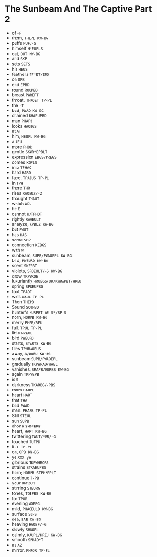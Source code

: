 # The Sunbeam And The Captive Part 2

* of `-F`
* them, `THEPL KW-BG`
* puffs `PUF/-S`
* himself `H*EUPLS`
* out, `OUT KW-BG`
* and `SKP`
* sets `SETS`
* his `HEUS`
* feathers `TP*ET/ERS`
* on `OPB`
* end `EPBD`
* round `ROUPBD`
* breast `PWREFT`
* throat. `THROET TP-PL`
* the `-T`
* bad, `PWAD KW-BG`
* chained `KHAEUPBD`
* man `PHAPB`
* looks `HAOBGS`
* at `AT`
* him, `HEUPL KW-BG`
* a `AEU`
* more `PHOR`
* gentle `SKWR*EPBLT`
* expression `EBGS/PREGS`
* comes `KOPLS`
* into `TPHAO`
* hard `HARD`
* face. `TPAEUS TP-PL`
* in `TPH`
* there `THR`
* rises `RAOEUZ/-Z`
* thought `THAUT`
* which `WEU`
* he `E`
* cannot `K/TPHOT`
* rightly `RAOEULT`
* analyze, `APBLZ KW-BG`
* but `PWUT`
* has `HAS`
* some `SOPL`
* connection `KEBGS`
* with `W`
* sunbeam, `SUPB/PWAOEPL KW-BG`
* bird, `PWEURD KW-BG`
* scent `SKEPBT`
* violets, `SROEULT/-S KW-BG`
* grow `TKPWROE`
* luxuriantly `HRUBGS/UR/KWRAPBT/HREU`
* spring `SPREUPBG`
* foot `TPAOT`
* wall. `WAUL TP-PL`
* Then `THEPB`
* Sound `SOUPBD`
* hunter's `HURPBT AE S*/SP-S`
* horn, `HORPB KW-BG`
* merry `PHER/REU`
* full. `TPUL TP-PL`
* little `HREUL`
* bird `PWEURD`
* starts, `STARTS KW-BG`
* flies `TPHRAOEUS`
* away, `A/WAEU KW-BG`
* sunbeam `SUPB/PWAOEPL`
* gradually `TKPWRAD/WAEL`
* vanishes, `SRAPB/EURBS KW-BG`
* again `TKPWEPB`
* is `S`
* darkness `TKARBG/-PBS`
* room `RAOPL`
* heart `HART`
* that `THA`
* bad `PWAD`
* man. `PHAPB TP-PL`
* Still `STEUL`
* sun `SUPB`
* shone `SHO*EPB`
* heart, `HART KW-BG`
* twittering `TWUT/*ER/-G`
* touched `TUFPD`
* it. `T TP-PL`
* on, `OPB KW-BG`
* ye `XXX ye`
* glorious `TKPWHRORS`
* strains `STRAEUPBS`
* horn; `HORPB STPH*FPLT`
* continue `T-PB`
* your `KWROUR`
* stirring `STEURG`
* tones, `TOEPBS KW-BG`
* for `TPOR`
* evening `AOEPG`
* mild, `PHAOEULD KW-BG`
* surface `SUFS`
* sea, `SAE KW-BG`
* heaving `HAOEF/-G`
* slowly `SHROEL`
* calmly, `KAUPL/HREU KW-BG`
* smooth `SPHAO*T`
* as `AZ`
* mirror. `PHROR TP-PL`

